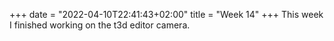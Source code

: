 +++
date = "2022-04-10T22:41:43+02:00"
title = "Week 14"
+++
This week I finished working on the t3d editor camera.
